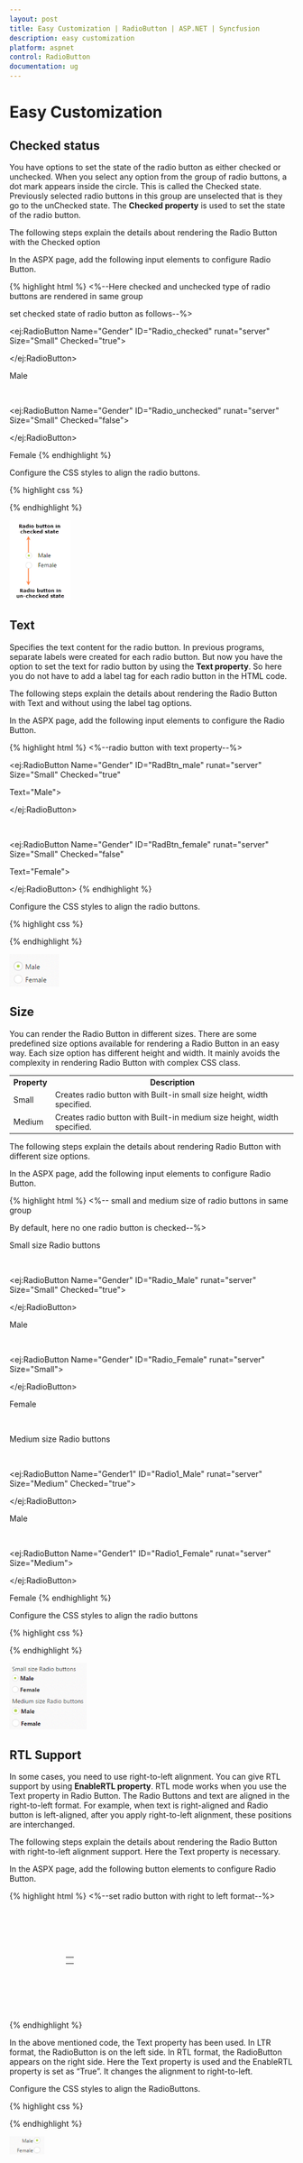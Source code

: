 ```yaml
---
layout: post
title: Easy Customization | RadioButton | ASP.NET | Syncfusion
description: easy customization
platform: aspnet
control: RadioButton
documentation: ug
---
```


# Easy Customization

## Checked status

You have options to set the state of the radio button as either checked or unchecked. When you select any option from the group of radio buttons, a dot mark appears inside the circle. This is called the Checked state. Previously selected radio buttons in this group are unselected that is they go to the unChecked state. The **Checked property** is used to set the state of the radio button.

The following steps explain the details about rendering the Radio Button with the Checked option

In the ASPX page, add the following input elements to configure Radio Button.

{% highlight html %}
<%--Here checked and unchecked type of radio buttons are rendered in same group

set checked state of radio button as follows--%>

<ej:RadioButton Name="Gender" ID="Radio_checked" runat="server" Size="Small" Checked="true">

</ej:RadioButton>

<label for="Radio_checked" class="clslab">

Male</label>

<br />

<ej:RadioButton Name="Gender" ID="Radio_unchecked" runat="server" Size="Small" Checked="false">

</ej:RadioButton>

<label for="Radio_unchecked" class="clslab">

Female</label>
{% endhighlight %}

Configure the CSS styles to align the radio buttons.

{% highlight css %}
<style type="text/css">
    .page-align
    {
        margin: 100px;
    }
</style>
{% endhighlight %}

![](Easy-Customization_images/Easy-Customization_img1.png)

## Text

Specifies the text content for the radio button. In previous programs, separate labels were created for each radio button. But now you have the option to set the text for radio button by using the **Text property**. So here you do not have to add a label tag for each radio button in the HTML code.

The following steps explain the details about rendering the Radio Button with Text and without using the label tag options.

In the ASPX page, add the following input elements to configure the Radio Button.

{% highlight html %}
<%--radio button with text property--%>

<ej:RadioButton Name="Gender" ID="RadBtn_male" runat="server" Size="Small" Checked="true"

Text="Male">

</ej:RadioButton>

<br />

<ej:RadioButton Name="Gender" ID="RadBtn_female" runat="server" Size="Small" Checked="false"

Text="Female">

</ej:RadioButton>
{% endhighlight %}

Configure the CSS styles to align the radio buttons.

{% highlight css %}
<style type="text/css">
    .page-align
    {
        margin: 100px;
    }
</style>
{% endhighlight %}

![](Easy-Customization_images/Easy-Customization_img2.png)

## Size

You can render the Radio Button in different sizes. There are some predefined size options available for rendering a Radio Button in an easy way. Each size option has different height and width. It mainly avoids the complexity in rendering Radio Button with complex CSS class. 

<table>
<tr>
<th>
Property</th><th>
Description</th></tr>
<tr>
<td>
Small</td><td>
Creates radio button with Built-in small size height, width specified.</td></tr>
<tr>
<td>
Medium</td><td>
Creates radio button with Built-in medium size height, width specified.</td></tr>
</table>

The following steps explain the details about rendering Radio Button with different size options.

In the ASPX page, add the following input elements to configure Radio Button.

{% highlight html %}
<%-- small and medium size of radio buttons in same group

By default, here no one radio button is checked--%>

Small size Radio buttons

<br />

<ej:RadioButton Name="Gender" ID="Radio_Male" runat="server" Size="Small" Checked="true">

</ej:RadioButton>

<label for="Radio_Male">

Male</label>

<br />

<ej:RadioButton Name="Gender" ID="Radio_Female" runat="server" Size="Small">

</ej:RadioButton>

<label for="Radio_Female">

Female</label>

<br />

Medium size Radio buttons

<br />

<ej:RadioButton Name="Gender1" ID="Radio1_Male" runat="server" Size="Medium" Checked="true">

</ej:RadioButton>

<label for="Radio1_Male">

Male</label>

<br />

<ej:RadioButton Name="Gender1" ID="Radio1_Female" runat="server" Size="Medium">

</ej:RadioButton>

<label for="Radio1_Female">

Female</label>
{% endhighlight %}

Configure the CSS styles to align the radio buttons

{% highlight css %}
<style type="text/css">
    .page-align
    {
        margin: 100px;
    }
</style>
{% endhighlight %}

![](Easy-Customization_images/Easy-Customization_img3.png)

## RTL Support 

In some cases, you need to use right-to-left alignment. You can give RTL support by using **EnableRTL property**.  RTL mode works when you use the Text property in Radio Button. The Radio Buttons and text are aligned in the right-to-left format. For example, when text is right-aligned and Radio button is left-aligned, after you apply right-to-left alignment, these positions are interchanged. 

The following steps explain the details about rendering the Radio Button with right-to-left alignment support. Here the Text property is necessary.

In the ASPX page, add the following button elements to configure Radio Button.

{% highlight html %}
<%--set radio button with right to left format--%>

<div class="page-align">
    <table class="rightAlign">
        <tr>
            <td>
                <ej:RadioButton Name="Gender" ID="RadBtn_male" runat="server" Size="Small" Text="Male"
                EnableRTL="true">
                </ej:RadioButton>
            </td>
        </tr>
        <tr>
            <td>
                <ej:RadioButton Name="Gender" ID="RadBtn_female" runat="server" Size="Small" Text="Female"
                EnableRTL="true">
                </ej:RadioButton>
            </td>
        </tr>
    </table>
</div>

{% endhighlight %}

In the above mentioned code, the Text property has been used. In LTR format, the RadioButton is on the left side. In RTL format, the RadioButton appears on the right side. Here the Text property is used and the EnableRTL property is set as “True”. It changes the alignment to right-to-left.

Configure the CSS styles to align the RadioButtons.

{% highlight css %}
<style type="text/css">
    .page-align
    {
        margin: 100px;
    }
    .rightAlign
    {
        text-align: right;
    }
</style>

{% endhighlight %}

![](Easy-Customization_images/Easy-Customization_img4.png)